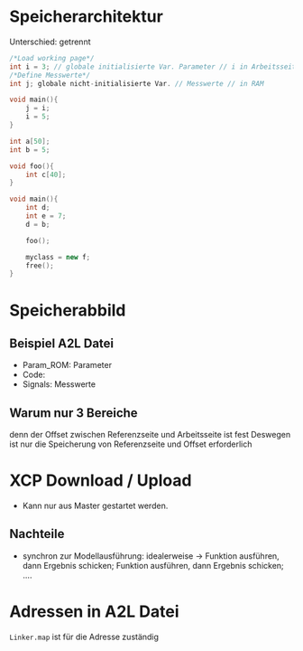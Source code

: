 # Speicherarchitektur 
Unterschied: getrennt 

```C++
/*Load working page*/ 
int i = 3; // globale initialisierte Var. Parameter // i in Arbeitsseite in RAM; 3 in Referenzseite in Flash ROM 
/*Define Messwerte*/ 
int j; globale nicht-initialisierte Var. // Messwerte // in RAM 

void main(){
	j = i;
	i = 5;
}
```

```C++
int a[50]; 
int b = 5; 

void foo(){
	int c[40];
}

void main(){
	int d; 
	int e = 7;
	d = b; 

	foo();

	myclass = new f;
	free();
}
```
# Speicherabbild 
## Beispiel A2L Datei 
- Param_ROM: Parameter 
- Code: 
- Signals: Messwerte 

## Warum nur 3 Bereiche 
denn der Offset zwischen Referenzseite und Arbeitsseite ist fest 
Deswegen ist nur die Speicherung von Referenzseite und Offset erforderlich 

# XCP Download / Upload 
- Kann nur aus Master gestartet werden. 

## Nachteile 
- synchron zur Modellausführung: idealerweise -> Funktion ausführen, dann Ergebnis schicken; Funktion ausführen, dann Ergebnis schicken; .... 


# Adressen in A2L Datei 
`Linker.map` ist für die Adresse zuständig 